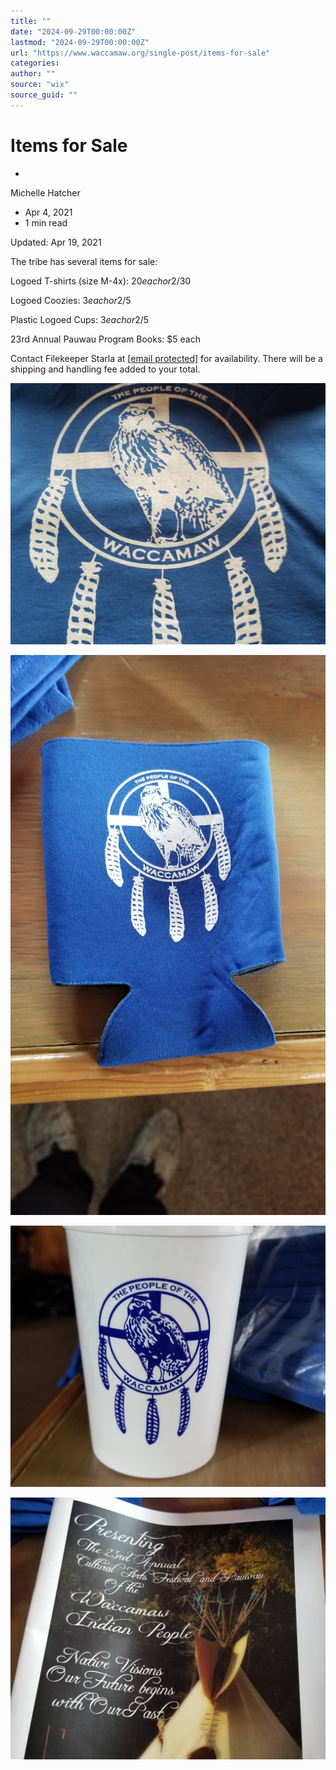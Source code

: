 ```yaml
---
title: ""
date: "2024-09-29T00:00:00Z"
lastmod: "2024-09-29T00:00:00Z"
url: "https://www.waccamaw.org/single-post/items-for-sale"
categories:
author: ""
source: "wix"
source_guid: ""
---
```


# Items for Sale

-

Michelle Hatcher
- Apr 4, 2021
- 1 min read

Updated: Apr 19, 2021

The tribe has several items for sale:

Logoed T-shirts (size M-4x): $20 each or 2/$30

Logoed Coozies: $3 each or 2/$5

Plastic Logoed Cups: $3 each or 2/$5

23rd Annual Pauwau Program Books: $5 each

Contact Filekeeper Starla at [[email protected]](/cdn-cgi/l/email-protection#9ac9eefbe8f6fbfeffffacabdafdf7fbf3f6b4f9f5f7) for availability. There will be a shipping and handling fee added to your total.

![ree](./images/98a108_8ec17869ab0041e9995c082cf55d427f~mv2-1.jpeg)

![ree](./images/98a108_e5512e72b11b4dfdb138dac5312d7a92~mv2-1.jpeg)

![ree](./images/98a108_92c9328569fd4cf7aa17093d7df15004~mv2-1.jpg)

![ree](./images/98a108_4dbb206bbf0f4cfbaec4ccd357ee96a8~mv2-1.jpeg)

